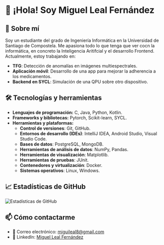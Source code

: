 # 👋 ¡Hola! Soy Miguel Leal Fernández

## 💼 Sobre mí

Soy un estudiante del grado de Ingeniería Informática en la Universidad de Santiago de Compostela. Me apasiona todo lo que tenga que ver cocn la informática, en concreto la Inteligencia Aritifcial y el desarrollo Frontend. Actualmente, estoy trabajando en:
- **TFG**: Detección de anomalías en imágenes multiespectrales.
- **Aplicación móvil**: Desarrollo de una app para mejorar la adherencia a los medicamentos.
- **Backend en SYCL**: Simulación de una QPU sobre otro dispositivo.

## 🛠️ Tecnologías y herramientas

- **Lenguajes de programación:** C, Java, Python, Kotlin.
- **Frameworks y bibliotecas:** Pytorch, Scikit-learn, SYCL.
- **Herramientas y plataformas:** 
  - **Control de versiones**: Git, GitHub.
  - **Entornos de desarrollo (IDEs)**: IntelliJ IDEA, Android Studio, Visual Studio Code.
  - **Bases de datos**: PostgreSQL, MongoDB.
  - **Herramientas de análisis de datos**: NumPy, Pandas.
  - **Herramientas de visualización**: Matplotlib.
  - **Herramientas de pruebas**: JUnit.
  - **Contenedores y virtualización**: Docker.
  - **Sistemas operativos**: Linux, Windows.

## 📈 Estadísticas de GitHub

![Estadísticas de GitHub](https://github-readme-stats.vercel.app/api?username=tu_usuario&show_icons=true&theme=radical)

## 📫 Cómo contactarme

- 📧 Correo electrónico: [miguileal8@gmail.com](mailto:miguileal8@gmail.com)
- 💼 LinkedIn: [Miguel Leal Fernández](https://www.linkedin.com/in/miguel-leal-fernández-6a0852329)
